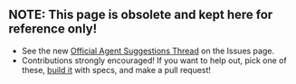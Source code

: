 ## NOTE: This page is obsolete and kept here for reference only!

* See the new [Official Agent Suggestions Thread](https://github.com/cantino/huginn/issues/353) on the Issues page.
* Contributions strongly encouraged! If you want to help out, pick one of these, [build it](https://github.com/cantino/huginn/wiki/Creating-a-new-agent) with specs, and make a pull request!


